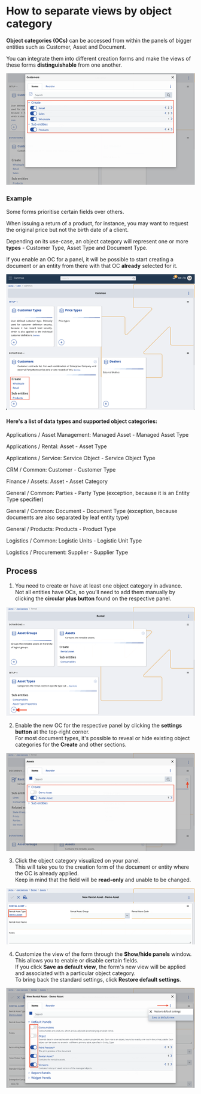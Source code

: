 # How to separate views by object category

**Object categories (OCs)** can be accessed from within the panels of bigger entities such as Customer, Asset and Document.

You can integrate them into different creation forms and make the views of these forms **distinguishable** from one another.

![Pictures](pictures/intro_category.png)

### Example

Some forms prioritise certain fields over others. 

When issuing a return of a product, for instance, you may want to request the original price but not the birth date of a client.

Depending on its use-case, an object category will represent one or more **types** - Customer Type, Asset Type and Document Type.

If you enable an OC for a panel, it will be possible to start creating a document or an entity from there with that OC **already** selected for it.

![Pictures](pictures/intro_panels.png)

#### Here's a list of data types and supported object categories:

Applications / Asset Мanagement: Managed Asset - Managed Asset Type

Applications  / Rental: Asset - Asset Type

Applications / Service: Service Object - Service Object Type

CRM / Common: Customer - Customer Type

Finance / Assets: Asset - Asset Category

General / Common: Parties - Party Type (exception, because it is an Entity Type specifier)

General / Common: Document - Document Type (exception, because documents are also separated by leaf entity type)

General / Products: Products - Product Type

Logistics / Common: Logistic Units - Logistic Unit Type

Logistics / Procurement: Supplier - Supplier Type

## Process

1. You need to create or have at least one object category in advance. <br> Not all entities have OCs, so you’ll need to add them manually by clicking the **circular plus button** found on the respective panel.

![Pictures](pictures/plus_add.png)

2. Enable the new OC for the  respective panel by clicking the **settings button** at the top-right corner. <br> For most document types, it's possible to reveal or hide existing object categories for the **Create** and other sections.

![Pictures](pictures/add_panel.png)
 
3. Click the object category visualized on your panel. <br> This will take you to the creation form of the document or entity where the OC is already applied. <br> Keep in mind that the field will be **read-only** and unable to be changed.

![Pictures](pictures/read_only.png)

4. Customize the view of the form through the **Show/hide panels** window. This allows you to enable or disable certain fields. <br> If you click **Save as default view**, the form's new view will be applied and associated with a particular object category. <br> To bring back the standard settings, click **Restore default settings**. 
 
![Pictures](pictures/save_default.png)
